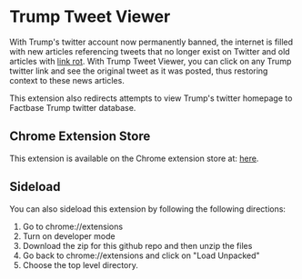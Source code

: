 # Trump Tweet Viewer

With Trump's twitter account now permanently banned, the internet is filled with new articles referencing tweets that no longer exist on Twitter and old articles with [link rot](https://www.theverge.com/2021/1/9/22222371/trump-ban-twitter-link-rot-embedded-dead-posts). 
With Trump Tweet Viewer, you can click on any Trump twitter link and see the original tweet as it was posted, thus restoring context to these news articles. 

This extension also redirects attempts to view Trump's twitter homepage to Factbase Trump twitter database.

## Chrome Extension Store

This extension is available on the Chrome extension store at: [here](todo.com).

## Sideload

You can also sideload this extension by following the following directions:

1. Go to chrome://extensions
2. Turn on developer mode
3. Download the zip for this github repo and then unzip the files
4. Go back to chrome://extensions and click on "Load Unpacked"
5. Choose the top level directory. 
